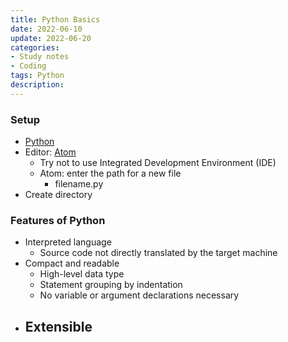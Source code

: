 ```yaml
---
title: Python Basics
date: 2022-06-10
update: 2022-06-20
categories:
- Study notes
- Coding
tags: Python
description: 
---
```


### Setup

- [Python](https://www.python.org/)
- Editor: [Atom](https://atom.io/)
    - Try not to use Integrated Development Environment (IDE)
    - Atom: enter the path for a new file
        - filename.py
- Create directory

### Features of Python

- Interpreted language
    - Source code not directly translated by the target machine
- Compact and readable
    - High-level data type
    - Statement grouping by indentation
    - No variable or argument declarations necessary
- Extensible
    - 